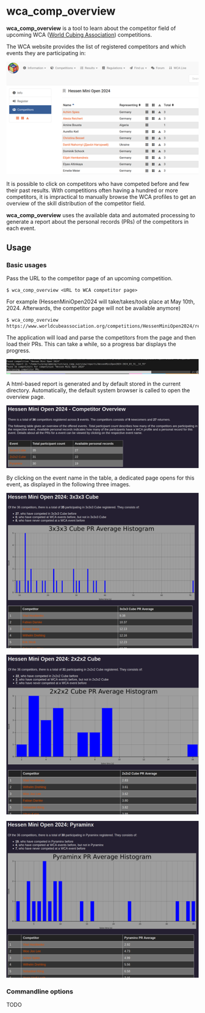 # wca_comp_overview
**wca_comp_overview** is a tool to learn about the competitor field of upcoming WCA ([World Cubing Association](https://www.worldcubeassociation.org/)) competitions.

The WCA website provides the list of registered competitors and which events they are participating in:

![wca_competitors](readme_imgs/wca_competitors.png)

It is possible to click on competitors who have competed before and few their past results.
With competitions often having a hundred or more competitors, it is impractical to manually browse the WCA profiles to get an overview of the skill distribution of the competitor field.

**wca_comp_overview** uses the available data and automated processing to generate a report about the personal records (PRs) of the competitors in each event.

## Usage
### Basic usages
Pass the URL to the competitor page of an upcoming competition.
```
$ wca_comp_overview <URL to WCA competitor page>
```
For example (HessenMiniOpen2024 will take/takes/took place at May 10th, 2024. Afterwards, the competitor page will not be available anymore)
```
$ wca_comp_overview https://www.worldcubeassociation.org/competitions/HessenMiniOpen2024/registrations
```
The application will load and parse the competitors from the page and then load their PRs.
This can take a while, so a progress bar displays the progress.

![terminal](readme_imgs/terminal.jpg)

A html-based report is generated and by default stored in the current directory.
Automatically, the default system browser is called to open the overview page.

![index](readme_imgs/index.png)

By clicking on the event name in the table, a dedicated page opens for this event, as displayed in the following three images.

![333](readme_imgs/333.png)

![222](readme_imgs/222.png)

![pyram](readme_imgs/pyram.png)

### Commandline options
TODO
